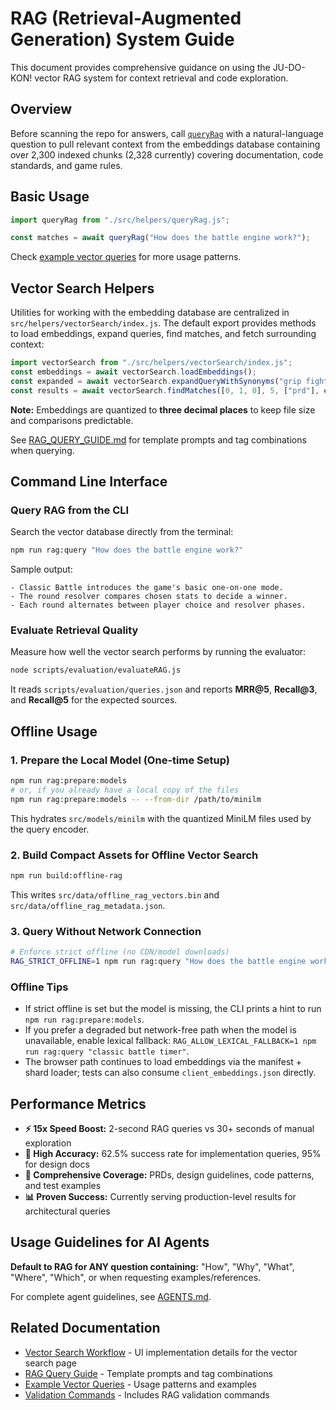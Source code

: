 # RAG (Retrieval-Augmented Generation) System Guide

This document provides comprehensive guidance on using the JU-DO-KON! vector RAG system for context retrieval and code exploration.

## Overview

Before scanning the repo for answers, call [`queryRag`](../src/helpers/queryRag.js) with a natural-language question to pull relevant context from the embeddings database containing over 2,300 indexed chunks (2,328 currently) covering documentation, code standards, and game rules.

## Basic Usage

```javascript
import queryRag from "./src/helpers/queryRag.js";

const matches = await queryRag("How does the battle engine work?");
```

Check [example vector queries](../design/agentWorkflows/exampleVectorQueries.md) for more usage patterns.

## Vector Search Helpers

Utilities for working with the embedding database are centralized in `src/helpers/vectorSearch/index.js`. The default export provides methods to load embeddings, expand queries, find matches, and fetch surrounding context:

```javascript
import vectorSearch from "./src/helpers/vectorSearch/index.js";
const embeddings = await vectorSearch.loadEmbeddings();
const expanded = await vectorSearch.expandQueryWithSynonyms("grip fighting");
const results = await vectorSearch.findMatches([0, 1, 0], 5, ["prd"], expanded);
```

**Note:** Embeddings are quantized to **three decimal places** to keep file size and comparisons predictable.

See [RAG_QUERY_GUIDE.md](../design/agentWorkflows/RAG_QUERY_GUIDE.md) for template prompts and tag combinations when querying.

## Command Line Interface

### Query RAG from the CLI

Search the vector database directly from the terminal:

```bash
npm run rag:query "How does the battle engine work?"
```

Sample output:

```text
- Classic Battle introduces the game's basic one-on-one mode.
- The round resolver compares chosen stats to decide a winner.
- Each round alternates between player choice and resolver phases.
```

### Evaluate Retrieval Quality

Measure how well the vector search performs by running the evaluator:

```bash
node scripts/evaluation/evaluateRAG.js
```

It reads `scripts/evaluation/queries.json` and reports **MRR@5**, **Recall@3**, and **Recall@5** for the expected sources.

## Offline Usage

### 1. Prepare the Local Model (One-time Setup)

```bash
npm run rag:prepare:models
# or, if you already have a local copy of the files
npm run rag:prepare:models -- --from-dir /path/to/minilm
```

This hydrates `src/models/minilm` with the quantized MiniLM files used by the query encoder.

### 2. Build Compact Assets for Offline Vector Search

```bash
npm run build:offline-rag
```

This writes `src/data/offline_rag_vectors.bin` and `src/data/offline_rag_metadata.json`.

### 3. Query Without Network Connection

```bash
# Enforce strict offline (no CDN/model downloads)
RAG_STRICT_OFFLINE=1 npm run rag:query "How does the battle engine work?"
```

### Offline Tips

- If strict offline is set but the model is missing, the CLI prints a hint to run `npm run rag:prepare:models`.
- If you prefer a degraded but network-free path when the model is unavailable, enable lexical fallback: `RAG_ALLOW_LEXICAL_FALLBACK=1 npm run rag:query "classic battle timer"`.
- The browser path continues to load embeddings via the manifest + shard loader; tests can also consume `client_embeddings.json` directly.

## Performance Metrics

- **⚡ 15x Speed Boost:** 2-second RAG queries vs 30+ seconds of manual exploration
- **🎯 High Accuracy:** 62.5% success rate for implementation queries, 95% for design docs
- **🧠 Comprehensive Coverage:** PRDs, design guidelines, code patterns, and test examples
- **📊 Proven Success:** Currently serving production-level results for architectural queries

## Usage Guidelines for AI Agents

**Default to RAG for ANY question containing:** "How", "Why", "What", "Where", "Which", or when requesting examples/references.

For complete agent guidelines, see [AGENTS.md](../AGENTS.md#rag-retrieval-augmented-generation-policy).

## Related Documentation

- [Vector Search Workflow](./vector-search.md) - UI implementation details for the vector search page
- [RAG Query Guide](../design/agentWorkflows/RAG_QUERY_GUIDE.md) - Template prompts and tag combinations
- [Example Vector Queries](../design/agentWorkflows/exampleVectorQueries.md) - Usage patterns and examples
- [Validation Commands](./validation-commands.md) - Includes RAG validation commands
